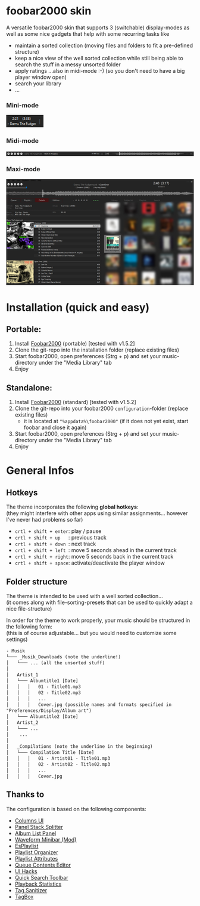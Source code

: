 # foobar2000 skin
A versatile foobar2000 skin that supports 3 (switchable) display-modes as well as some
nice gadgets that help with some recurring tasks like
  - maintain a sorted collection (moving files and folders to fit a pre-defined structure)
  - keep a nice view of the well sorted collection while still being able to search the stuff in a messy unsorted folder
  - apply ratings ...also in midi-mode :-) (so you don't need to have a big player window open)
  - search your library
  - ...
  
### Mini-mode
![minimode](_images/minimode.png?raw=true "Minimode")
### Midi-mode
![midimode](_images/midimode.png?raw=true "Midimode")
### Maxi-mode
![midimode](_images/maximode.jpg?raw=true "Maximode")


# Installation (quick and easy)

## Portable:
1) Install [Foobar2000](https://www.foobar2000.org/) (portable) [tested with v1.5.2] 
2) Clone the git-repo into the installation folder (replace existing files)
3) Start foobar2000, open preferences (Strg + p) and set your music-directory under the "Media Library" tab
4) Enjoy

## Standalone:
1) Install [Foobar2000](https://www.foobar2000.org/) (standard) [tested with v1.5.2] 
2) Clone the git-repo into your foobar2000 `configuration`-folder (replace existing files)
	- it is located at `"%appdata%\foobar2000"` 
	  (if it does not yet exist, start foobar and close it again)
3) Start foobar2000, open preferences (Strg + p) and set your music-directory under the "Media Library" tab
4) Enjoy


# General Infos
## Hotkeys
The theme incorporates the following **global hotkeys**:  
(they might interfere with other apps using similar assignments... however I've never had problems so far)

- `crtl + shift + enter`: play / pause
- `crtl + shift + up   `: previous track
- `crtl + shift + down `: next track
- `crtl + shift + left `: move 5 seconds ahead in the current track 
- `crtl + shift + right`: move 5 seconds back in the current track
- `crtl + shift + space`: activate/deactivate the player window

## Folder structure
The theme is intended to be used with a well sorted collection...  
(it comes along with file-sorting-presets that can be used to quickly adapt a nice file-structure)

In order for the theme to work properly, your music should be structured in the following form:  
(this is of course adjustable... but you would need to customize some settings)
```
- Musik
└─── _Musik_Downloads (note the underline!)
│   └─── ... (all the unsorted stuff)
│
│   Artist_1
│   └─── Albumtitle1 [Date]
│   │	│   01 - Title01.mp3
│   │	│   02 - Title02.mp3 
│   │   │   ...
│   │	│   Cover.jpg (possible names and formats specified in "Preferences/Display/Album art")
│   └─── Albumtitle2 [Date]
│   Artist_2
│   └─── ...
│    ...
│
│   _Compilations (note the underline in the beginning)
│   └─── Compilation Title [Date]
│   │	│   01 - Artist01 - Title01.mp3
│   │	│   02 - Artist02 - Title02.mp3
│   │	│   ...
│   │	│   Cover.jpg 

```


## Thanks to
The configuration is based on the following components:

- [Columns UI](https://github.com/reupen/columns_ui)
- [Panel Stack Splitter](http://foo2k.chottu.net/)
- [Album List Panel](https://yuo.be/album-list-panel)
- [Waveform Minibar (Mod)](http://www.foobar2000.org/components/view/foo_wave_minibar_mod)
- [EsPlaylist](http://foo2k.chottu.net/)
- [Playlist Organizer](https://www.foobar2000.org/components/view/foo_plorg)
- [Playlist Attributes](https://www.foobar2000.org/components/view/foo_playlist_attributes)
- [Queue Contents Editor](https://www.foobar2000.org/components/view/foo_queuecontents)
- [UI Hacks](http://foobar2000.ru/forum/viewtopic.php?t=1911)
- [Quick Search Toolbar](https://www.foobar2000.org/components/view/foo_quicksearch)
- [Playback Statistics](https://www.foobar2000.org/components/view/foo_playcount)
- [Tag Sanitizer](https://www.foobar2000.org/components/view/foo_sanitizer)
- [TagBox](https://www.foobar2000.org/components/view/foo_tagbox)
